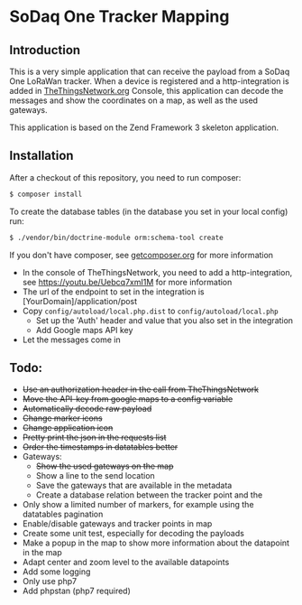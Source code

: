 # SoDaq One Tracker Mapping

## Introduction

This is a very simple application that can receive the payload from a SoDaq One LoRaWan tracker. 
When a device is registered and a http-integration is added in [TheThingsNetwork.org](TheThingsNetwork.org) Console, this application
can decode the messages and show the coordinates on a map, as well as the used gateways.

This application is based on the Zend Framework 3 skeleton application.

## Installation

After a checkout of this repository, you need to run composer:

```bash
$ composer install
```

To create the database tables (in the database you set in your local config) run:
```bash
$ ./vendor/bin/doctrine-module orm:schema-tool create
```

If you don't have composer, see [getcomposer.org](http://getcomposer.org) for more information

- In the console of TheThingsNetwork, you need to add a http-integration, see https://youtu.be/Uebcq7xmI1M for more information
- The url of the endpoint to set in the integration is [YourDomain]/application/post
- Copy `config/autoload/local.php.dist` to `config/autoload/local.php`
    - Set up the 'Auth' header and value that you also set in the integration
    - Add Google maps API key
- Let the messages come in

## Todo:

- ~~Use an authorization header in the call from TheThingsNetwork~~
- ~~Move the API-key from google maps to a config variable~~
- ~~Automatically decode raw payload~~
- ~~Change marker icons~~
- ~~Change application icon~~
- ~~Pretty print the json in the requests list~~
- ~~Order the timestamps in datatables better~~
- Gateways:
    - ~~Show the used gateways on the map~~
    - Show a line to the send location
    - Save the gateways that are available in the metadata
    - Create a database relation between the tracker point and the  
- Only show a limited number of markers, for example using the datatables pagination
- Enable/disable gateways and tracker points in map
- Create some unit test, especially for decoding the payloads
- Make a popup in the map to show more information about the datapoint in the map
- Adapt center and zoom level to the available datapoints
- Add some logging
- Only use php7
- Add phpstan (php7 required)

